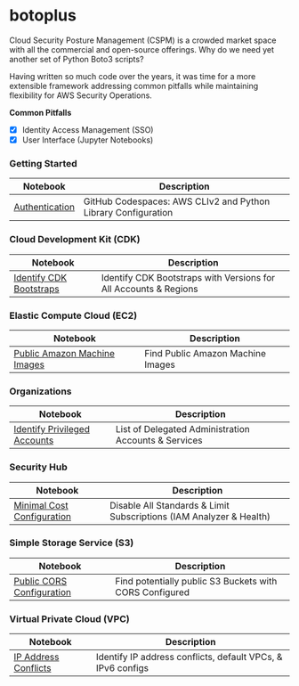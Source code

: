 # botoplus

Cloud Security Posture Management (CSPM) is a crowded market space with all the commercial and open-source offerings. Why do we need yet another set of Python Boto3 scripts? 

Having written so much code over the years, it was time for a more extensible framework addressing common pitfalls while maintaining flexibility for AWS Security Operations. 

**Common Pitfalls**

- [x] Identity Access Management (SSO)
- [x] User Interface (Jupyter Notebooks)

### Getting Started

| Notebook | Description |
| -------- | ----------- |
| [Authentication](authentication.ipynb) | GitHub Codespaces: AWS CLIv2 and Python Library Configuration |

### Cloud Development Kit (CDK)

| Notebook | Description |
| -------- | ----------- |
| [Identify CDK Bootstraps](cdk/identify-cdk-bootstraps.ipynb) | Identify CDK Bootstraps with Versions for All Accounts & Regions |

### Elastic Compute Cloud (EC2)

| Notebook | Description |
| -------- | ----------- |
| [Public Amazon Machine Images](ec2/public-amazon-machine-images.ipynb) | Find Public Amazon Machine Images |

### Organizations

| Notebook | Description |
| -------- | ----------- |
| [Identify Privileged Accounts](organizations/identify-privileged-accounts.ipynb) | List of Delegated Administration Accounts & Services |

### Security Hub

| Notebook | Description |
| -------- | ----------- |
| [Minimal Cost Configuration](securityhub/minimal-cost-configuration.ipynb) | Disable All Standards & Limit Subscriptions (IAM Analyzer & Health) |

### Simple Storage Service (S3)

| Notebook | Description |
| -------- | ----------- |
| [Public CORS Configuration](s3/public-cors-configuration.ipynb) | Find potentially public S3 Buckets with CORS Configured |

### Virtual Private Cloud (VPC)

| Notebook | Description |
| -------- | ----------- |
| [IP Address Conflicts](vpc/ip-address-conflicts.ipynb) | Identify IP address conflicts, default VPCs, & IPv6 configs |
